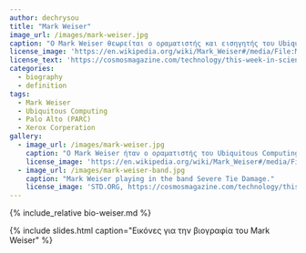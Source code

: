 ```yaml
---
author: dechrysou
title: "Mark Weiser"
image_url: /images/mark-weiser.jpg
caption: "O Mark Weiser θεωρείται o οραματιστής και εισηγητής του Ubiquitous Computing και οι ιδέες του έχουν επηρεάσει πολλούς επιστήμονες στον κόσμο."
license_image: 'https://en.wikipedia.org/wiki/Mark_Weiser#/media/File:Mark_weiser.jpg'
license_text: 'https://cosmosmagazine.com/technology/this-week-in-science-history-rock-drummer-who-conceived-the-internet-of-things-is-born'
categories:
  - biography
  - definition
tags:
  - Mark Weiser
  - Ubiquitous Computing
  - Palo Alto (PARC)
  - Xerox Corperation
gallery:
  - image_url: /images/mark-weiser.jpg
    caption: "Ο Mark Weiser ήταν ο οραματιστής του Ubiquitous Computing." 
    license_image: 'https://en.wikipedia.org/wiki/Mark_Weiser#/media/File:Mark_weiser.jpg'
  - image_url: /images/mark-weiser-band.jpg
    caption: "Mark Weiser playing in the band Severe Tie Damage."
    license_image: 'STD.ORG, https://cosmosmagazine.com/technology/this-week-in-science-history-rock-drummer-who-conceived-the-internet-of-things-is-born'
---
```


{% include_relative bio-weiser.md %}

{% include slides.html caption="Εικόνες για την βιογραφία του Mark Weiser" %}
